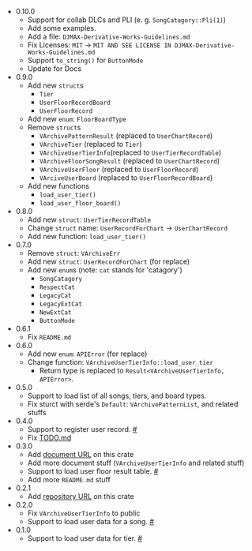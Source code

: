 * 0.10.0
  * Support for collab DLCs and PLI (e. g. `SongCatagory::Pli(1)`)
  * Add some examples.
  * Add a file: `DJMAX-Derivative-Works-Guidelines.md`
  * Fix Licenses: `MIT` ->  `MIT AND SEE LICENSE IN DJMAX-Derivative-Works-Guidelines.md`
  * Support `to_string()` for `ButtonMode`
  * Update for Docs
* 0.9.0
  * Add new `struct`s
    * `Tier`
    * `UserFloorRecordBoard`
    * `UserFloorRecord`
  * Add new `enum`: `FloorBoardType`
  * Remove `struct`s
    * `VArchivePatternResult` (replaced to `UserChartRecord`)
    * `VArchiveTier` (replaced to `Tier`)
    * `VArchiveUserTierInfo`(replaced to `UserTierRecordTable`)
    * `VArchiveFloorSongResult` (replaced to `UserChartRecord`)
    * `VArchiveUserFloor` (replaced to `UserFloorRecord`)
    * `VArciveUserBoard` (replaced to `UserFloorRecordBoard`)
  * Add new functions
    * `load_user_tier()`
    * `load_user_floor_board()`
* 0.8.0
  * Add new `struct`: `UserTierRecordTable`
  * Change `struct` name: `UserRecordForChart` -> `UserChartRecord`
  * Add new function: `load_user_tier()`
* 0.7.0
  * Remove `struct`: `VArchiveErr`
  * Add new `struct`: `UserRecordForChart` (for replace)
  * Add new `enum`s (note: `cat` stands for 'catagory')
    * `SongCatagory`
    * `RespectCat`
    * `LegacyCat`
    * `LegacyExtCat`
    * `NewExtCat`
    * `ButtonMode`
* 0.6.1
  * Fix `README.md`
* 0.6.0
  * Add new `enum`: `APIError` (for replace)
  * Change function: `VArchiveUserTierInfo::load_user_tier`
    * Return type is replaced to `Result<VArchiveUserTierInfo, APIError>`.
* 0.5.0
  * Support to load list of all songs, tiers, and board types.
  * Fix sturct with serde's `Default`:  `VArchivePatternList`, and related stuffs
* 0.4.0
  * Support to register user record. [#](https://github.com/djmax-in/openapi/wiki/%EA%B8%B0%EB%A1%9D-%EB%93%B1%EB%A1%9D-API)
  * Fix [TODO.md](./TODO.md)
* 0.3.0
  * Add [document URL](https://docs.rs/v_archive_rs) on this crate
  * Add more document stuff (`VArchiveUserTierInfo` and related stuff)
  * Support to load user floor result table. [#](https://github.com/djmax-in/openapi/wiki/%EC%9C%A0%EC%A0%80-%EC%84%B1%EA%B3%BC%ED%91%9C-%EC%A1%B0%ED%9A%8C-API)
  * Add more `README.md` stuff
* 0.2.1
  * Add [repository URL](https://github.com/NangmanGureum/v_archive_rs) on this crate
* 0.2.0
  * Fix `VArchiveUserTierInfo` to public
  * Support to load user data for a song. [#](https://github.com/djmax-in/openapi/wiki/%EC%9C%A0%EC%A0%80-%EA%B3%A1%EB%B3%84-%EA%B8%B0%EB%A1%9D-%EC%A1%B0%ED%9A%8C-API)
* 0.1.0
  * Support to load user data for tier. [#](https://github.com/djmax-in/openapi/wiki/%EC%9C%A0%EC%A0%80-%ED%8B%B0%EC%96%B4-%EC%A1%B0%ED%9A%8C-API)
